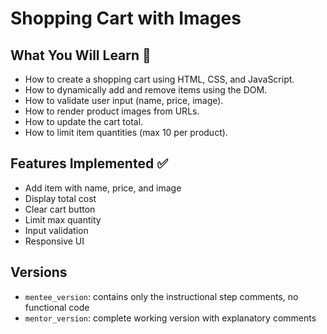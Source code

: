 # Shopping Cart with Images

## What You Will Learn 🧠
- How to create a shopping cart using HTML, CSS, and JavaScript.
- How to dynamically add and remove items using the DOM.
- How to validate user input (name, price, image).
- How to render product images from URLs.
- How to update the cart total.
- How to limit item quantities (max 10 per product).

## Features Implemented ✅
- Add item with name, price, and image
- Display total cost
- Clear cart button
- Limit max quantity
- Input validation
- Responsive UI

## Versions
- `mentee_version`: contains only the instructional step comments, no functional code
- `mentor_version`: complete working version with explanatory comments

